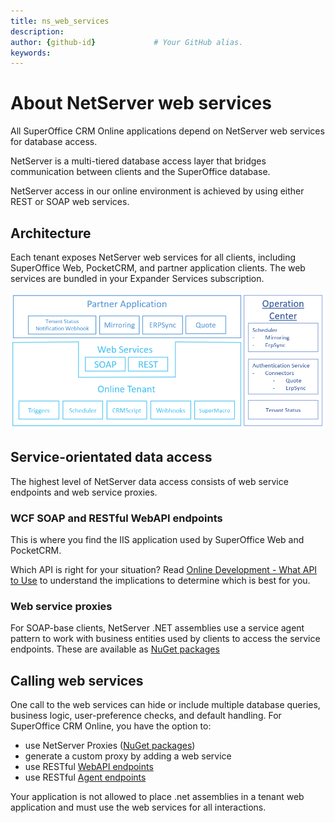 ```yaml
---
title: ns_web_services       
description:                    
author: {github-id}             # Your GitHub alias.
keywords:
---
```


# About NetServer web services

All SuperOffice CRM Online applications depend on NetServer web services for database access.

NetServer is a multi-tiered database access layer that bridges communication between clients and the SuperOffice database.

NetServer access in our online environment is achieved by using either REST or SOAP web services.

## Architecture

Each tenant exposes NetServer web services for all clients, including SuperOffice Web, PocketCRM, and partner application clients. The web services are bundled in your Expander Services subscription.

![OnlineArrangement.png][img1]

## Service-orientated data access

The highest level of NetServer data access consists of web service endpoints and web service proxies.

### WCF **SOAP** and **REST**ful WebAPI endpoints

This is where you find the IIS application used by SuperOffice Web and PocketCRM.

Which API is right for your situation? Read [Online Development - What API to Use][3] to understand the implications to determine which is best for you.

### Web service proxies

For SOAP-base clients, NetServer .NET assemblies use a service agent pattern to work with business entities used by clients to access the service endpoints. These are available as [NuGet packages][4]

## Calling web services

One call to the web services can hide or include multiple database queries, business logic, user-preference checks, and default handling. For SuperOffice CRM Online, you have the option to:

* use NetServer Proxies ([NuGet packages][4])
* generate a custom proxy by adding a web service
* use RESTful [WebAPI endpoints][5]
* use RESTful [Agent endpoints][6]

Your application is not allowed to place .net assemblies in a tenant web application and must use the web services for all interactions.

<!-- Referenced links -->
[3]: https://github.com/SuperOfficeDocs/superoffice-docs/blob/main/docs/apps/what-api-to-use.md
[4]: https://www.nuget.org/packages/SuperOffice.NetServer.Services
[5]: https://community.superoffice.com/documentation/sdk/SO.NetServer.Web.Services/html/Reference-WebAPI-REST-REST.htm
[6]: https://community.superoffice.com/documentation/sdk/SO.NetServer.Web.Services/html/Reference-WebAPI-Agents-Agents.htm

<!-- Referenced images -->
[img1]: media/onlinearrangement.png
